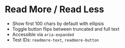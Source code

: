 # Read More / Read Less

- Show first 100 chars by default with ellipsis
- Toggle button flips between truncated and full text
- Accessible via `aria-expanded`
- Test IDs: `readmore-text`, `readmore-button`

